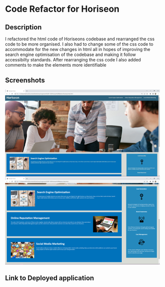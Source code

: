 # Code Refactor for Horiseon

## Description
I refactored the html code of Horiseons codebase and rearranged the css code to be more organised. I also had to change some of the css code to accommodate for the new changes in html all in hopes of improving the search engine optimisation of the codebase and making it follow accessibilty standards. After rearranging the css code I also added comments to make the elements more identifiable 

## Screenshots

![alt text](assets/images/HoriseonScreenshot.png)
![alt text](assets/images/HoriseonScreenshot2.png)


## Link to Deployed application

